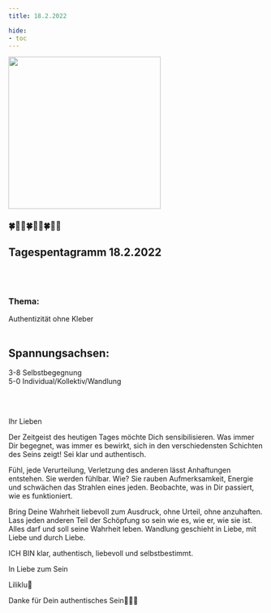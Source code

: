 ```yaml
---
title: 18.2.2022

hide:
- toc
---
```



<style>
img {
  width: 300px;
  max-width: 99%
}
</style>

![](/img/2022-02-18.png)

### 🍀🦋💚🍀🦋💚🍀🦋💚

## **Tagespentagramm 18.2.2022**
<br><br>
### **Thema:**
Authentizität ohne Kleber
<br><br>
## **Spannungsachsen:**
3-8 Selbstbegegnung  
5-0 Individual/Kollektiv/Wandlung

<br><br>

Ihr Lieben

Der Zeitgeist des heutigen Tages möchte Dich sensibilisieren. Was immer Dir begegnet, was immer es bewirkt, sich in den verschiedensten Schichten des Seins zeigt! Sei klar und authentisch.

Fühl, jede Verurteilung, Verletzung des anderen lässt Anhaftungen entstehen. Sie werden fühlbar. Wie? Sie rauben Aufmerksamkeit, Energie und schwächen das Strahlen eines jeden. Beobachte, was in Dir passiert, wie es funktioniert.

Bring Deine Wahrheit liebevoll zum  Ausdruck, ohne Urteil, ohne anzuhaften.
Lass jeden anderen Teil der Schöpfung so sein wie es, wie er, wie sie ist. Alles darf und soll seine Wahrheit leben. Wandlung geschieht in Liebe, mit Liebe und durch Liebe.

ICH BIN klar, authentisch, liebevoll und selbstbestimmt.

In Liebe zum Sein

Liliklu🦋

Danke für Dein authentisches Sein🙏🌷💞
